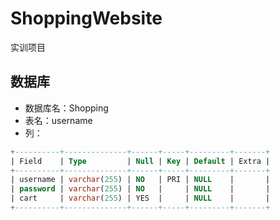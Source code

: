 # ShoppingWebsite
实训项目
## 数据库
- 数据库名：Shopping
- 表名：username
- 列：  
```sql
+----------+--------------+------+-----+---------+-------+
| Field    | Type         | Null | Key | Default | Extra |
+----------+--------------+------+-----+---------+-------+
| username | varchar(255) | NO   | PRI | NULL    |       |
| password | varchar(255) | NO   |     | NULL    |       |
| cart     | varchar(255) | YES  |     | NULL    |       |
+----------+--------------+------+-----+---------+-------+
```
